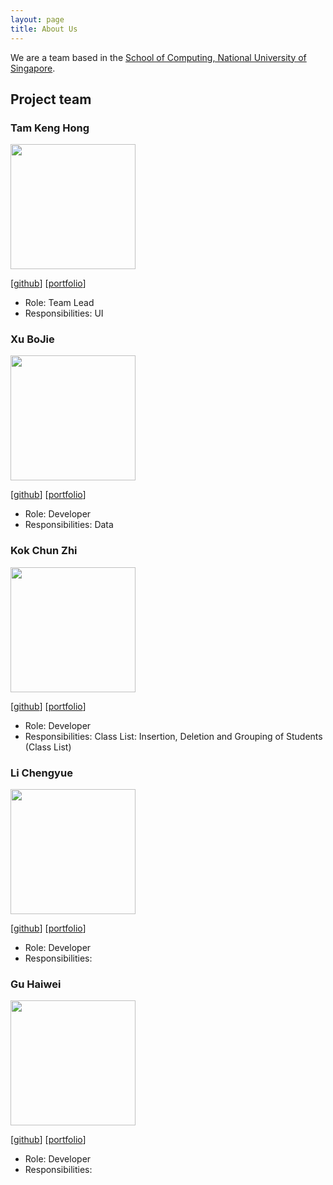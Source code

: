 ```yaml
---
layout: page
title: About Us
---
```


We are a team based in the [School of Computing, National University of Singapore](http://www.comp.nus.edu.sg).

## Project team

### Tam Keng Hong

<img src="images/tamkenghong.png" width="200px">

[[github](http://github.com/TamKengHong)]
[[portfolio](team/tamkenghong.md)]

* Role: Team Lead
* Responsibilities: UI

### Xu BoJie

<img src="images/bojie3.png" width="200px">

[[github](http://github.com/bojie3)]
[[portfolio](team/bojie3.md)]

* Role: Developer
* Responsibilities: Data

### Kok Chun Zhi

<img src="images/chunzkok.png" width="200px">

[[github](http://github.com/chunzkok)]
[[portfolio](team/chunzkok.md)]

* Role: Developer
* Responsibilities: Class List: Insertion, Deletion and Grouping of Students (Class List)

### Li Chengyue

<img src="images/cyli133.png" width="200px">

[[github](http://github.com/cyli133)]
[[portfolio](team/cyli133.md)]

* Role: Developer
* Responsibilities:

### Gu Haiwei

<img src="images/williamhaiweigu.png" width="200px">

[[github](http://github.com/WilliamHaiweiGu)]
[[portfolio](team/williamhaiweigu.md)]

* Role: Developer
* Responsibilities:
